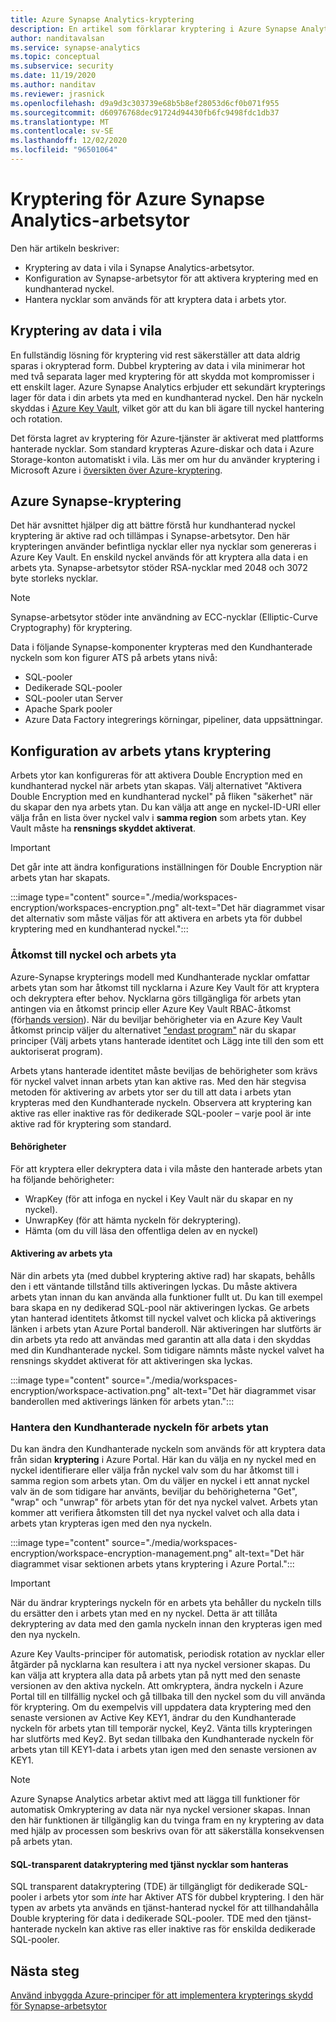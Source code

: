 ```yaml
---
title: Azure Synapse Analytics-kryptering
description: En artikel som förklarar kryptering i Azure Synapse Analytics
author: nanditavalsan
ms.service: synapse-analytics
ms.topic: conceptual
ms.subservice: security
ms.date: 11/19/2020
ms.author: nanditav
ms.reviewer: jrasnick
ms.openlocfilehash: d9a9d3c303739e68b5b8ef28053d6cf0b071f955
ms.sourcegitcommit: d60976768dec91724d94430fb6fc9498fdc1db37
ms.translationtype: MT
ms.contentlocale: sv-SE
ms.lasthandoff: 12/02/2020
ms.locfileid: "96501064"
---
```

# <a name="encryption-for-azure-synapse-analytics-workspaces"></a>Kryptering för Azure Synapse Analytics-arbetsytor

Den här artikeln beskriver:
* Kryptering av data i vila i Synapse Analytics-arbetsytor.
* Konfiguration av Synapse-arbetsytor för att aktivera kryptering med en kundhanterad nyckel.
* Hantera nycklar som används för att kryptera data i arbets ytor.

## <a name="encryption-of-data-at-rest"></a>Kryptering av data i vila

En fullständig lösning för kryptering vid rest säkerställer att data aldrig sparas i okrypterad form. Dubbel kryptering av data i vila minimerar hot med två separata lager med kryptering för att skydda mot kompromisser i ett enskilt lager. Azure Synapse Analytics erbjuder ett sekundärt krypterings lager för data i din arbets yta med en kundhanterad nyckel. Den här nyckeln skyddas i [Azure Key Vault](../../key-vault/general/overview.md), vilket gör att du kan bli ägare till nyckel hantering och rotation.

Det första lagret av kryptering för Azure-tjänster är aktiverat med plattforms hanterade nycklar. Som standard krypteras Azure-diskar och data i Azure Storage-konton automatiskt i vila. Läs mer om hur du använder kryptering i Microsoft Azure i [översikten över Azure-kryptering](../../security/fundamentals/encryption-overview.md).

## <a name="azure-synapse-encryption"></a>Azure Synapse-kryptering

Det här avsnittet hjälper dig att bättre förstå hur kundhanterad nyckel kryptering är aktive rad och tillämpas i Synapse-arbetsytor. Den här krypteringen använder befintliga nycklar eller nya nycklar som genereras i Azure Key Vault. En enskild nyckel används för att kryptera alla data i en arbets yta. Synapse-arbetsytor stöder RSA-nycklar med 2048 och 3072 byte storleks nycklar.

> [!NOTE]
> Synapse-arbetsytor stöder inte användning av ECC-nycklar (Elliptic-Curve Cryptography) för kryptering.

Data i följande Synapse-komponenter krypteras med den Kundhanterade nyckeln som kon figurer ATS på arbets ytans nivå:
* SQL-pooler
 * Dedikerade SQL-pooler
 * SQL-pooler utan Server
* Apache Spark pooler
* Azure Data Factory integrerings körningar, pipeliner, data uppsättningar.

## <a name="workspace-encryption-configuration"></a>Konfiguration av arbets ytans kryptering

Arbets ytor kan konfigureras för att aktivera Double Encryption med en kundhanterad nyckel när arbets ytan skapas. Välj alternativet "Aktivera Double Encryption med en kundhanterad nyckel" på fliken "säkerhet" när du skapar den nya arbets ytan. Du kan välja att ange en nyckel-ID-URI eller välja från en lista över nyckel valv i **samma region** som arbets ytan. Key Vault måste ha **rensnings skyddet aktiverat**.

> [!IMPORTANT]
> Det går inte att ändra konfigurations inställningen för Double Encryption när arbets ytan har skapats.

:::image type="content" source="./media/workspaces-encryption/workspaces-encryption.png" alt-text="Det här diagrammet visar det alternativ som måste väljas för att aktivera en arbets yta för dubbel kryptering med en kundhanterad nyckel.":::

### <a name="key-access-and-workspace-activation"></a>Åtkomst till nyckel och arbets yta

Azure-Synapse krypterings modell med Kundhanterade nycklar omfattar arbets ytan som har åtkomst till nycklarna i Azure Key Vault för att kryptera och dekryptera efter behov. Nycklarna görs tillgängliga för arbets ytan antingen via en åtkomst princip eller Azure Key Vault RBAC-åtkomst (för[hands version](../../key-vault/general/rbac-guide.md)). När du beviljar behörigheter via en Azure Key Vault åtkomst princip väljer du alternativet ["endast program"](../../key-vault/general/secure-your-key-vault.md#key-vault-authentication-options) när du skapar principer (Välj arbets ytans hanterade identitet och Lägg inte till den som ett auktoriserat program).

 Arbets ytans hanterade identitet måste beviljas de behörigheter som krävs för nyckel valvet innan arbets ytan kan aktive ras. Med den här stegvisa metoden för aktivering av arbets ytor ser du till att data i arbets ytan krypteras med den Kundhanterade nyckeln. Observera att kryptering kan aktive ras eller inaktive ras för dedikerade SQL-pooler – varje pool är inte aktive rad för kryptering som standard.

#### <a name="permissions"></a>Behörigheter

För att kryptera eller dekryptera data i vila måste den hanterade arbets ytan ha följande behörigheter:
* WrapKey (för att infoga en nyckel i Key Vault när du skapar en ny nyckel).
* UnwrapKey (för att hämta nyckeln för dekryptering).
* Hämta (om du vill läsa den offentliga delen av en nyckel)

#### <a name="workspace-activation"></a>Aktivering av arbets yta

När din arbets yta (med dubbel kryptering aktive rad) har skapats, behålls den i ett väntande tillstånd tills aktiveringen lyckas. Du måste aktivera arbets ytan innan du kan använda alla funktioner fullt ut. Du kan till exempel bara skapa en ny dedikerad SQL-pool när aktiveringen lyckas. Ge arbets ytan hanterad identitets åtkomst till nyckel valvet och klicka på aktiverings länken i arbets ytan Azure Portal banderoll. När aktiveringen har slutförts är din arbets yta redo att användas med garantin att alla data i den skyddas med din Kundhanterade nyckel. Som tidigare nämnts måste nyckel valvet ha rensnings skyddet aktiverat för att aktiveringen ska lyckas.

:::image type="content" source="./media/workspaces-encryption/workspace-activation.png" alt-text="Det här diagrammet visar banderollen med aktiverings länken för arbets ytan.":::


### <a name="manage-the-workspace-customer-managed-key"></a>Hantera den Kundhanterade nyckeln för arbets ytan 

Du kan ändra den Kundhanterade nyckeln som används för att kryptera data från sidan **kryptering** i Azure Portal. Här kan du välja en ny nyckel med en nyckel identifierare eller välja från nyckel valv som du har åtkomst till i samma region som arbets ytan. Om du väljer en nyckel i ett annat nyckel valv än de som tidigare har använts, beviljar du behörigheterna "Get", "wrap" och "unwrap" för arbets ytan för det nya nyckel valvet. Arbets ytan kommer att verifiera åtkomsten till det nya nyckel valvet och alla data i arbets ytan krypteras igen med den nya nyckeln.

:::image type="content" source="./media/workspaces-encryption/workspace-encryption-management.png" alt-text="Det här diagrammet visar sektionen arbets ytans kryptering i Azure Portal.":::

>[!IMPORTANT]
>När du ändrar krypterings nyckeln för en arbets yta behåller du nyckeln tills du ersätter den i arbets ytan med en ny nyckel. Detta är att tillåta dekryptering av data med den gamla nyckeln innan den krypteras igen med den nya nyckeln.

Azure Key Vaults-principer för automatisk, periodisk rotation av nycklar eller åtgärder på nycklarna kan resultera i att nya nyckel versioner skapas. Du kan välja att kryptera alla data på arbets ytan på nytt med den senaste versionen av den aktiva nyckeln. Att omkryptera, ändra nyckeln i Azure Portal till en tillfällig nyckel och gå tillbaka till den nyckel som du vill använda för kryptering. Om du exempelvis vill uppdatera data kryptering med den senaste versionen av Active Key KEY1, ändrar du den Kundhanterade nyckeln för arbets ytan till temporär nyckel, Key2. Vänta tills krypteringen har slutförts med Key2. Byt sedan tillbaka den Kundhanterade nyckeln för arbets ytan till KEY1-data i arbets ytan igen med den senaste versionen av KEY1.

> [!NOTE]
> Azure Synapse Analytics arbetar aktivt med att lägga till funktioner för automatisk Omkryptering av data när nya nyckel versioner skapas. Innan den här funktionen är tillgänglig kan du tvinga fram en ny kryptering av data med hjälp av processen som beskrivs ovan för att säkerställa konsekvensen på arbets ytan.

#### <a name="sql-transparent-data-encryption-with-service-managed-keys"></a>SQL-transparent datakryptering med tjänst nycklar som hanteras

SQL transparent datakryptering (TDE) är tillgängligt för dedikerade SQL-pooler i arbets ytor som *inte* har Aktiver ATS för dubbel kryptering. I den här typen av arbets yta används en tjänst-hanterad nyckel för att tillhandahålla Double kryptering för data i dedikerade SQL-pooler. TDE med den tjänst-hanterade nyckeln kan aktive ras eller inaktive ras för enskilda dedikerade SQL-pooler.

## <a name="next-steps"></a>Nästa steg

[Använd inbyggda Azure-principer för att implementera krypterings skydd för Synapse-arbetsytor](../policy-reference.md)

